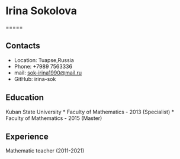 # Irina Sokolova
=====
## Contacts
  * Location: Tuapse,Russia
  * Phone: +7989 7563336
  * mail: sok-irina1990@mail.ru
  * GitHub: irina-sok

## Education
Kuban State University
      * Faculty of Mathematics - 2013 (Specialist)
      * Faculty of Mathematics - 2015 (Master)
 
## Experience
Mathematic teacher (2011-2021)
